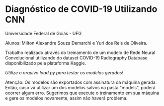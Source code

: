# Diagnóstico de COVID-19 Utilizando CNN 

Universidade Federal de Goiás - UFG

Alunos: 
Milton Alexandre Souza Demarchi e Yuri dos Reis de Oliveira.

Trabalho realizado através do treinamento de um modelo de Rede Neural Convolucional utilizando do dataset COVID-19 Radiography Database disponibilizado pela plataforma Kaggle.

_Utilize o arquivo load.py para testar os modelos gerados!_

Atenção: Os modelos são exportados com assinatura da máquina gerada. Então, caso vá utilizar um dos modelos salvos na pasta "models", poderá ocorrer algum erro. Sugerimos que execute o treinamento em sua máquina e gere os modelos novamente, assim não haverá problema.
